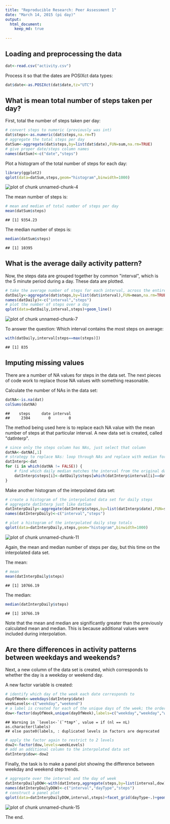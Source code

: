 ```yaml
---
title: "Reproducible Research: Peer Assessment 1"
date: "March 14, 2015 (pi day)"
output:
  html_document:
    keep_md: true
    
---
```



## Loading and preprocessing the data


```r
dat<-read.csv("activity.csv")
```

Process it so that the dates are POSIXct data types:


```r
dat$date<-as.POSIXct(dat$date,tz="UTC")
```

## What is mean total number of steps taken per day?

First, total the number of steps taken per day:

```r
# convert steps to numeric (previously was int)
dat$steps<-as.numeric(dat$steps,na.rm=T)
# aggregate the total steps per day
datSum<-aggregate(dat$steps,by=list(dat$date),FUN=sum,na.rm=TRUE)
# give proper date/steps column names
names(datSum)<-c("date","steps")
```

Plot a histogram of the total number of steps for each day:

```r
library(ggplot2)
qplot(data=datSum,steps,geom="histogram",binwidth=1000)
```

![plot of chunk unnamed-chunk-4](figure/unnamed-chunk-4-1.png) 

The mean number of steps is:

```r
# mean and median of total number of steps per day
mean(datSum$steps)
```

```
## [1] 9354.23
```

The median number of steps is:

```r
median(datSum$steps)
```

```
## [1] 10395
```
## What is the average daily activity pattern?

Now, the steps data are grouped together by common "interval", which is the 5 minute period during a day. These data are plotted.


```r
# take the average number of steps for each interval, across the entire day range
datDaily<-aggregate(dat$steps,by=list(dat$interval),FUN=mean,na.rm=TRUE)
names(datDaily)<-c("interval","steps")
# plot the number of steps over a day
qplot(data=datDaily,interval,steps)+geom_line()
```

![plot of chunk unnamed-chunk-7](figure/unnamed-chunk-7-1.png) 

To answer the question: Which interval contains the most steps on average:

```r
with(datDaily,interval[steps==max(steps)])
```

```
## [1] 835
```

## Imputing missing values

There are a number of NA values for steps in the data set.  The next pieces of code work to replace those NA values with something reasonable.

Calculate the number of NAs in the data set:


```r
datNA<-is.na(dat)
colSums(datNA)
```

```
##    steps     date interval 
##     2304        0        0
```

The method being used here is to replace each NA value with the mean number of steps at that particular interval. A new data set is created, called "datInterp".


```r
# since only the steps column has NAs, just select that column
datNA<-datNA[,1]
# strategy to replace NAs: loop through NAs and replace with median for each interval
datInterp<-dat
for (i in which(datNA != FALSE)) {
    # find which daily median matches the interval from the original data set
    datInterp$steps[i]<-datDaily$steps[which(datInterp$interval[i]==datDaily$interval)]
}
```

Make another histogram of the interpolated data set:


```r
# create a histogram of the interpolated data set for daily steps
# aggregate datInterp just like datSum
datInterpDaily<-aggregate(datInterp$steps,by=list(datInterp$date),FUN=sum)
names(datInterpDaily)<-c("interval","steps")

# plot a histogram of the interpolated daily step totals
qplot(data=datInterpDaily,steps,geom="histogram",binwidth=1000)
```

![plot of chunk unnamed-chunk-11](figure/unnamed-chunk-11-1.png) 

Again, the mean and median number of steps per day, but this time on the interpolated data set.

The mean:

```r
# mean
mean(datInterpDaily$steps)
```

```
## [1] 10766.19
```
The median:

```r
median(datInterpDaily$steps)
```

```
## [1] 10766.19
```

Note that the mean and median are significantly greater than the previously calculated mean and median. This is because additional values were included during interpolation.

## Are there differences in activity patterns between weekdays and weekends?

Next, a new column of the data set is created, which corresponds to whether the day is a weekday or weekend day.

A new factor variable is created:


```r
# identify which day of the week each date corresponds to
dayOfWeek<-weekdays(datInterp$date)
weekLevels<-c("weekday","weekend")
# a label is created for each of the unique days of the week; the order is important
dow<-factor(dayOfWeek,unique(dayOfWeek),labels=c("weekday","weekday","weekday","weekday","weekday","weekend","weekend"))
```

```
## Warning in `levels<-`(`*tmp*`, value = if (nl == nL) as.character(labels)
## else paste0(labels, : duplicated levels in factors are deprecated
```

```r
# apply the factor again to restrict to 2 levels
dow2<-factor(dow,levels=weekLevels)
# add an additional column to the interpolated data set
datInterp$dow<-dow2
```

Finally, the task is to make a panel plot showing the difference between weekday and weekend step trends.


```r
# aggregate over the interval and the day of week
datInterpDailyDOW<-with(datInterp,aggregate(steps,by=list(interval,dow),FUN=mean,na.rm=TRUE))
names(datInterpDailyDOW)<-c("interval","dayType","steps")
# construct a panel plot
qplot(data=datInterpDailyDOW,interval,steps)+facet_grid(dayType~.)+geom_line()
```

![plot of chunk unnamed-chunk-15](figure/unnamed-chunk-15-1.png) 

The end.
